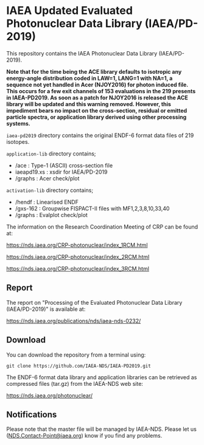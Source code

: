 # IAEA Updated Evaluated Photonuclear Data Library (IAEA/PD-2019)
This repository contains the IAEA Photonuclear Data Library (IAEA/PD-2019). 

**Note that for the time being the ACE library defaults to isotropic any energy-angle distribution coded in LAW=1, LANG=1 with NA=1, a sequence not yet handled in Acer (NJOY2016) for photon induced file. This occurs for a few exit channels of 153 evaluations in the 219 presents in IAEA-PD2019. As soon as a patch for NJOY2016 is released the ACE library will be updated and this warning removed. However, this impediment bears no impact on the cross-section, residual or emitted particle spectra, or application library derived using other processing systems.**

``iaea-pd2019`` directory contains the original ENDF-6 format data files of 219 isotopes.  

``application-lib`` directory contains;  
- /ace            : Type-1 (ASCII) cross-section file  
- iaeapd19.xs     : xsdir for IAEA/PD-2019  
- /graphs         : Acer check/plot  

``activation-lib`` directory contains;  
- /hendf         : Linearised ENDF  
- /gxs-162       : Groupwise FISPACT-II files with MF1,2,3,8,10,33,40  
- /graphs        : Evalplot check/plot  

The information on the Research Coordination Meeting of CRP can be found at:

https://nds.iaea.org/CRP-photonuclear/index_1RCM.html

https://nds.iaea.org/CRP-photonuclear/index_2RCM.html

https://nds.iaea.org/CRP-photonuclear/index_3RCM.html

## Report
The report on "Processing of the Evaluated Photonuclear Data Library (IAEA/PD-2019)" is available at:

https://nds.iaea.org/publications/nds/iaea-nds-0232/

## Download
You can download the repository from a terminal using:

```
git clone https://github.com/IAEA-NDS/IAEA-PD2019.git
```

The ENDF-6 format data library and application libraries can be retrieved as compressed files (tar.gz) from the IAEA-NDS web site:

https://nds.iaea.org/photonuclear/


## Notifications
Please note that the master file will be managed by IAEA-NDS. Please
let us (NDS.Contact-Point@iaea.org) know if you find any problems.

